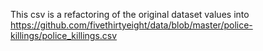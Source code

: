 This csv is a refactoring of the original dataset values into https://github.com/fivethirtyeight/data/blob/master/police-killings/police_killings.csv 
